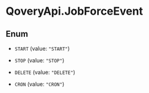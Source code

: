 # QoveryApi.JobForceEvent

## Enum


* `START` (value: `"START"`)

* `STOP` (value: `"STOP"`)

* `DELETE` (value: `"DELETE"`)

* `CRON` (value: `"CRON"`)


